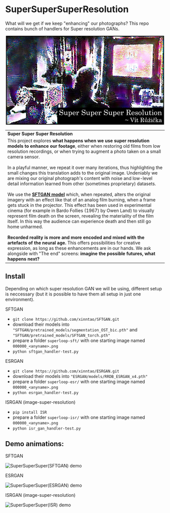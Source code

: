 # SuperSuperSuperResolution

What will we get if we keep "enhancing" our photographs?
This repo contains bunch of handlers for Super resolution GANs.

<p align="center">
<img src="https://github.com/previtus/SuperSuperSuperResolution/raw/master/super_super_super_resolution_illustration.jpg" width="500">
</p>

<table><tr><td><b>Super Super Super Resolution</b></td></tr>
  <tr><td>
This project explores <b>what happens when we use super resolution models to enhance our footage</b>, either when restoring old films from low resolution recordings, or when trying to augment a photo taken on a small camera sensor.<br><br>
In a playful manner, we repeat it over many iterations, thus highlighting the small changes this translation adds to the original image. Undeniably we are mixing our original photograph's content with noise and low-level detail information learned from other (sometimes proprietary) datasets.<br><br>
    We use the <b><a href="https://github.com/xinntao/SFTGAN">SFTGAN model</a></b> which, when repeated, alters the original imagery with an effect like that of an analog film burning, when a frame gets stuck in the projector. This effect has been used in experimental cinema (for example in Bardo Follies (1967) by Owen Land) to visually represent film death on the screen, revealing the materiality of the film itself. In this way the audience can experience death and then still go home unharmed.<br><br>
<b>Recorded reality is more and more encoded and mixed with the artefacts of the neural age.</b>  This offers possibilities for creative expression, as long as these enhancements are in our hands. We ask alongside with "The end" screens: <b>imagine the possible futures, what happens next?</b>
</td></tr></table>

## Install

Depending on which super resolution GAN we will be using, different setup is neccessary (but it is possible to have them all setup in just one environment).

SFTGAN

- `git clone https://github.com/xinntao/SFTGAN.git`
- download their models into `"SFTGAN/pretrained_models/segmentation_OST_bic.pth"` and `"SFTGAN/pretrained_models/SFTGAN_torch.pth"`
- prepare a folder `superloop-sft/` with one starting image named `000000_<anyname>.png`
- `python sftgan_handler-test.py`

ESRGAN

- `git clone https://github.com/xinntao/ESRGAN.git`
- download their models into `"ESRGAN/models/RRDB_ESRGAN_x4.pth"`
- prepare a folder `superloop-esr/` with one starting image named `000000_<anyname>.png`
- `python esrgan_handler-test.py`

ISRGAN (image-super-resolution)

- `pip install ISR`
- prepare a folder `superloop-isr/` with one starting image named `000000_<anyname>.png`
- `python isr_gan_handler-test.py`


## Demo animations:

SFTGAN

![SuperSuperSuper(SFTGAN) demo](https://github.com/previtus/SuperSuperSuperResolution/raw/master/demos/sft_demo.gif)

ESRGAN

![SuperSuperSuper(ESRGAN) demo](https://github.com/previtus/SuperSuperSuperResolution/raw/master/demos/esr_demo.gif)

ISRGAN (image-super-resolution)

![SuperSuperSuper(ISR) demo](https://github.com/previtus/SuperSuperSuperResolution/raw/master/demos/isr_demo.gif)
